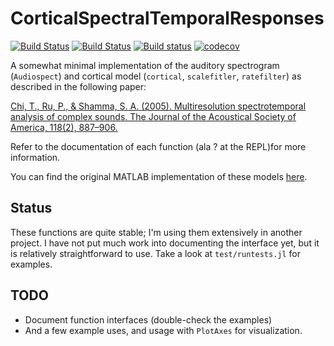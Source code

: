 # CorticalSpectralTemporalResponses

[![Build Status](https://travis-ci.org/haberdashPI/CorticalSpectralTemporalResponses.svg?branch=master)](https://travis-ci.org/haberdashPI/CorticalSpectralTemporalResponses)
[![Build Status](https://travis-ci.org/haberdashPI/CorticalSpectralTemporalResponses.jl.svg?branch=master)](https://travis-ci.org/haberdashPI/CorticalSpectralTemporalResponses.jl)
[![Build status](https://ci.appveyor.com/api/projects/status/2g3iobvy3uecljhw?svg=true)](https://ci.appveyor.com/project/haberdashPI/corticalspectraltemporalresponses)
[![codecov](https://codecov.io/gh/haberdashPI/CorticalSpectralTemporalResponses/branch/master/graph/badge.svg)](https://codecov.io/gh/haberdashPI/CorticalSpectralTemporalResponses)

A somewhat minimal implementation of the auditory spectrogram (`Audiospect`)
and cortical model (`cortical`, `scalefitler`, `ratefilter`) as described in the following paper:

[Chi, T., Ru, P., & Shamma, S. A. (2005). Multiresolution spectrotemporal
analysis of complex sounds. The Journal of the Acoustical Society of America,
118(2), 887–906.](http://doi.org/10.1121/1.1945807)

Refer to the documentation of each function (ala ? at the REPL)for more information.

You can find the original MATLAB implementation of these models
[here](https://isr.umd.edu/Labs/NSL/Software.htm).

## Status

These functions are quite stable; I'm using them extensively in another project.
I have not put much work into documenting the interface yet, but it is relatively
straightforward to use. Take a look at `test/runtests.jl` for examples.

## TODO

- Document function interfaces (double-check the examples)
- And a few example uses, and usage with `PlotAxes` for visualization.

